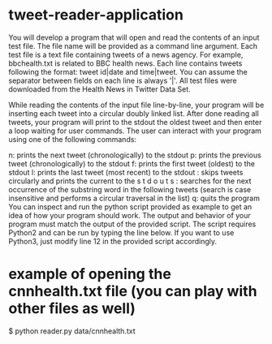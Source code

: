 # tweet-reader-application
You will develop a program that will open and read the contents of an input test file. The file name will be provided as a command line argument. Each test file is a text file containing tweets of a news agency. For example, bbchealth.txt is related to BBC health news. Each line contains tweets following the format: tweet id|date and time|tweet. You can assume the separator between fields on each line is always '|'. All test files were downloaded from the Health News in Twitter Data Set.

While reading the contents of the input file line-by-line, your program will be inserting each tweet into a circular doubly linked list. After done reading all tweets, your program will print to the stdout the oldest tweet and then enter a loop waiting for user commands. The user can interact with your program using one of the following commands:

n: prints the next tweet (chronologically) to the stdout
p: prints the previous tweet (chronologically) to the stdout
f: prints the first tweet (oldest) to the stdout
l: prints the last tweet (most recent) to the stdout
<number>: skips tweets circularly and prints the current to the 
s
t
d
o
u
t
s <word>: searches for the next occurrence of the substring word in the following tweets (search is case insensitive and performs a circular traversal in the list)
q: quits the program
You can inspect and run the python script provided as example to get an idea of how your program should work. The output and behavior of your program must match the output of the provided script. The script requires Python2 and can be run by typing the line below. If you want to use Python3, just modify line 12 in the provided script accordingly.

# example of opening the cnnhealth.txt file (you can play with other files as well)
$ python reader.py data/cnnhealth.txt
